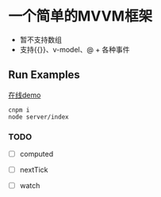 ﻿# 一个简单的MVVM框架
- 暂不支持数组
- 支持{{}}、v-model、@ + 各种事件

## Run Examples
[在线demo](https://walkjs.github.io/MVVM/)

```
cnpm i
node server/index
```

### TODO
- [ ] computed
- [ ] nextTick
- [ ] watch

